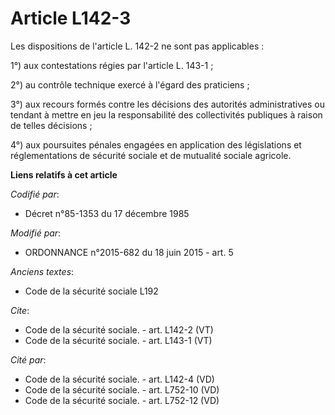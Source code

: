# Article L142-3

Les dispositions de l'article L. 142-2 ne sont pas applicables : 

1°) aux contestations régies par l'article L. 143-1 ; 

2°) au contrôle technique exercé à l'égard des praticiens ; 

3°) aux recours formés contre les décisions des autorités administratives ou tendant à mettre en jeu la responsabilité des
collectivités publiques à raison de telles décisions ; 

4°) aux poursuites pénales engagées en application des législations et réglementations de sécurité sociale et de mutualité
sociale agricole.

**Liens relatifs à cet article**

_Codifié par_:

  - Décret n°85-1353 du 17 décembre 1985

_Modifié par_:

  - ORDONNANCE n°2015-682 du 18 juin 2015 - art. 5

_Anciens textes_:

  - Code de la sécurité sociale L192

_Cite_:

  - Code de la sécurité sociale. - art. L142-2 (VT)
  - Code de la sécurité sociale. - art. L143-1 (VT)

_Cité par_:

  - Code de la sécurité sociale. - art. L142-4 (VD)
  - Code de la sécurité sociale. - art. L752-10 (VD)
  - Code de la sécurité sociale. - art. L752-12 (VD)
